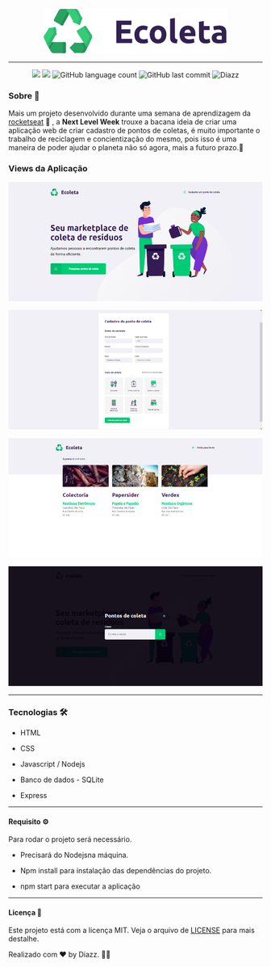 <p align="center">
   <img src="https://raw.githubusercontent.com/wevdiaz/NLW-Ecoleta/9b3caefc238439ab410551bfa62f5ef1e3603497/src/public/assets/logo.svg">
 </p>

***

<p align="center">
 
 <a>
   <img src="https://img.shields.io/github/repo-size/wevdiaz/NLW-Ecoleta?color=%2300CC33">
 </a>
 
  <a>
   <img src="https://img.shields.io/github/license/wevdiaz/NLW-Ecoleta?color=%2300CC33">
 </a>
 
  <a>
   <img alt="GitHub language count" src="https://img.shields.io/github/languages/count/wevdiaz/NLW-Ecoleta?color=%2300CC33">
  </a>
  
  <a>
   <img alt="GitHub last commit" src="https://img.shields.io/github/last-commit/wevdiaz/NLW-Ecoleta?color=%2300CC33">
  </a>
 
 <a>
  <img alt="Diazz" src="https://img.shields.io/badge/made%20by-Diazz-DOA?color=%2300CC33">
 </a>
 
</p>


### Sobre :briefcase:

 Mais um projeto desenvolvido durante uma semana de aprendizagem da [rocketseat](https://rocketseat.com.br) :rocket: , a **Next Level Week** trouxe a bacana ideia de criar uma aplicação web de criar cadastro de pontos de coletas, é muito importante o trabalho de reciclagem e concientização do mesmo, pois isso é uma maneira de poder ajudar o planeta não só agora, mais a futuro prazo.:deciduous_tree: 
 
 ### Views da Aplicação
 
 ![page home](https://raw.githubusercontent.com/wevdiaz/NLW-Ecoleta/master/src/nlw-images/home.png)
 
 ![page create](https://raw.githubusercontent.com/wevdiaz/NLW-Ecoleta/master/src/nlw-images/create-point.png)
 
 ![page search](https://raw.githubusercontent.com/wevdiaz/NLW-Ecoleta/master/src/nlw-images/search-point.png)
 
 ![page modal](https://raw.githubusercontent.com/wevdiaz/NLW-Ecoleta/master/src/nlw-images/modal.png)
 
 ***
 
 ### Tecnologias :hammer_and_wrench:
 
 * HTML
 
 * CSS
 
 * Javascript / Nodejs
 
 * Banco de dados - SQLite
 
 * Express
 
 ***
 
 #### Requisito :gear:
 
 Para rodar o projeto será necessário.
 
 * Precisará do Nodejsna máquina.
 
 * Npm install para instalação das dependências do projeto.
 
 * npm start para executar a aplicação 
 
 ***
 
 #### Licença :scroll:
 
 Este projeto está com a licença MIT. Veja o arquivo de [LICENSE](https://github.com/wevdiaz/NLW-Ecoleta/blob/master/LICENSE) para mais destalhe.
 
 Realizado com :heart: by Diazz. :technologist:
 
